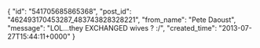  {
   "id": "541705685865368",
   "post_id": "462493170453287_483743828328221",
   "from_name": "Pete Daoust",
   "message": "LOL...they EXCHANGED wives ? :/",
   "created_time": "2013-07-27T15:44:11+0000"
 }
